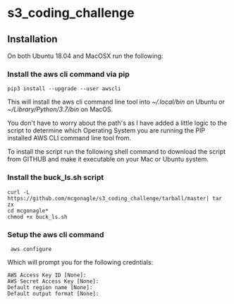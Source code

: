 # s3_coding_challenge

## Installation
On both Ubuntu 18.04 and MacOSX run the following:

### Install the aws cli command via pip
``` 
pip3 install --upgrade --user awscli
```

This will install the aws cli command line tool into *~/.local/bin* on Ubuntu or *~/Library/Python/3.7/bin* on MacOS.

You don't have to worry about the path's as I have added a little logic to the script to determine which Operating System you are running the PIP installed AWS CLI command line tool from. 

To install the script run the following shell command to download the script from GITHUB and make it executable on your Mac or Ubuntu system. 

### Install the buck_ls.sh script 
```
curl -L https://github.com/mcgonagle/s3_coding_challenge/tarball/master| tar zx 
cd mcgonagle*
chmod +x buck_ls.sh
```

### Setup the aws cli command
```
 aws configure   
```
Which will prompt you for the following credntials:
```
AWS Access Key ID [None]: 
AWS Secret Access Key [None]:  
Default region name [None]: 
Default output format [None]:
```
